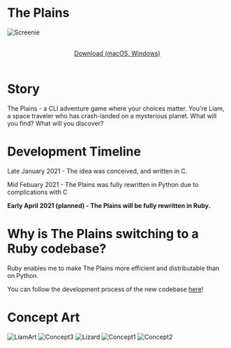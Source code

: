 # The Plains
![Screenie](https://github.com/draumaz/plains/blob/main/art/aaaa.png?raw=true "Screenshot")
<p align="center">
  <b></b><br>
  <a href="https://github.com/draumaz/plains/releases/tag/v0.22">Download (macOS, Windows)</a>
  <br><br>
  
# Story

The Plains - a CLI adventure game where your choices matter. You're Liam, a space traveler who has crash-landed on a mysterious planet. What will you find? What will you discover?

# Development Timeline

Late January 2021 - The idea was conceived, and written in C.

Mid Febuary 2021 - The Plains was fully rewritten in Python due to complications with C

**Early April 2021 (planned) - The Plains will be fully rewritten in Ruby.**

# Why is The Plains switching to a Ruby codebase?

Ruby enables me to make The Plains more efficient and distributable than on Python.

You can follow the development process of the new codebase [here](https://github.com/draumaz/plains-rb)!

# Concept Art
![LiamArt](https://github.com/draumaz/plains/blob/main/art/liambody.png?raw=true "Goat Boy")
![Concept3](https://github.com/draumaz/plains/blob/main/art/concept3.jpg?raw=true "Concept 3")
![Lizard](https://github.com/draumaz/plains/blob/main/art/lizard.jpg?raw=true "Lizard")
![Concept1](https://github.com/draumaz/plains/blob/main/art/concept1.jpg?raw=true "Concept 1")
![Concept2](https://github.com/draumaz/plains/blob/main/art/concept2.jpg?raw=true "Concept 2")
